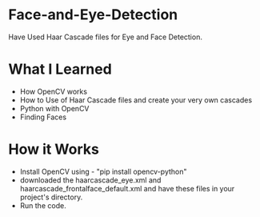 # Face-and-Eye-Detection
Have Used Haar Cascade files for Eye and Face Detection.

# What I Learned

* How OpenCV works
* How to Use of Haar Cascade files and create your very own cascades
* Python with OpenCV
* Finding Faces

# How it Works

* Install OpenCV using - "pip install opencv-python"
* downloaded the haarcascade_eye.xml and haarcascade_frontalface_default.xml and have these files in your project's directory.
* Run the code.

